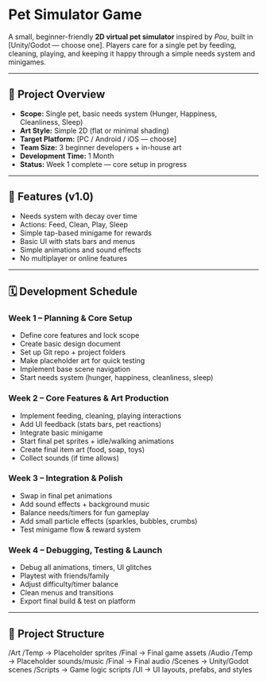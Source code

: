 # Pet Simulator Game

A small, beginner-friendly **2D virtual pet simulator** inspired by *Pou*, built in [Unity/Godot — choose one].
Players care for a single pet by feeding, cleaning, playing, and keeping it happy through a simple needs system and minigames.

---

## 📜 Project Overview
- **Scope:** Single pet, basic needs system (Hunger, Happiness, Cleanliness, Sleep)
- **Art Style:** Simple 2D (flat or minimal shading)
- **Target Platform:** [PC / Android / iOS — choose]
- **Team Size:** 3 beginner developers + in-house art
- **Development Time:** 1 Month
- **Status:** Week 1 complete — core setup in progress

---

## 🎯 Features (v1.0)
- Needs system with decay over time
- Actions: Feed, Clean, Play, Sleep
- Simple tap-based minigame for rewards
- Basic UI with stats bars and menus
- Simple animations and sound effects
- No multiplayer or online features

---

## 🗓 Development Schedule

### **Week 1 – Planning & Core Setup**
- Define core features and lock scope
- Create basic design document
- Set up Git repo + project folders
- Make placeholder art for quick testing
- Implement base scene navigation
- Start needs system (hunger, happiness, cleanliness, sleep)

### **Week 2 – Core Features & Art Production**
- Implement feeding, cleaning, playing interactions
- Add UI feedback (stats bars, pet reactions)
- Integrate basic minigame
- Start final pet sprites + idle/walking animations
- Create final item art (food, soap, toys)
- Collect sounds (if time allows)

### **Week 3 – Integration & Polish**
- Swap in final pet animations
- Add sound effects + background music
- Balance needs/timers for fun gameplay
- Add small particle effects (sparkles, bubbles, crumbs)
- Test minigame flow & reward system

### **Week 4 – Debugging, Testing & Launch**
- Debug all animations, timers, UI glitches
- Playtest with friends/family
- Adjust difficulty/timer balance
- Clean menus and transitions
- Export final build & test on platform

---

## 📂 Project Structure
/Art
/Temp → Placeholder sprites
/Final → Final game assets
/Audio
/Temp → Placeholder sounds/music
/Final → Final audio
/Scenes → Unity/Godot scenes
/Scripts → Game logic scripts
/UI → UI layouts, prefabs, and styles
